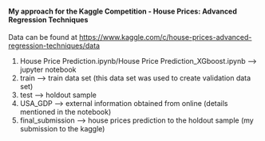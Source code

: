 #### My approach for the Kaggle Competition - House Prices: Advanced Regression Techniques 


Data can be found at https://www.kaggle.com/c/house-prices-advanced-regression-techniques/data


1. House Price Prediction.ipynb/House Price Prediction_XGboost.ipynb --> jupyter notebook
2. train --> train data set (this data set was used to create validation data set)
3. test --> holdout sample
4. USA_GDP --> external information obtained from online (details mentioned in the notebook) 
5. final_submission --> house prices prediction to the holdout sample (my submission to the kaggle)

